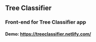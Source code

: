 ## Tree Classifier

### Front-end for Tree Classifier app

#### Demo: https://treeclassifier.netlify.com/


